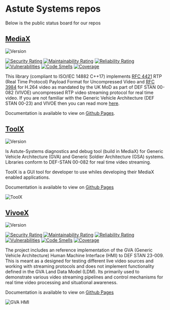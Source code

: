 # Astute Systems repos

Below is the public status board for our repos

## [MediaX](https://github.com/Astute-Systems/MediaX)

![Version](https://Astute-Systems.github.io/MediaX/version.svg)

[![Security Rating](https://sonarcloud.io/api/project_badges/measure?project=Astute-Systems_MediaX&metric=security_rating&token=5c629e538c08ce4ac4d5d7a4cfc6e7e682c680f2)](https://sonarcloud.io/summary/new_code?id=Astute-Systems_MediaX)
[![Maintainability Rating](https://sonarcloud.io/api/project_badges/measure?project=Astute-Systems_MediaX&metric=sqale_rating&token=5c629e538c08ce4ac4d5d7a4cfc6e7e682c680f2)](https://sonarcloud.io/summary/new_code?id=Astute-Systems_MediaX)
[![Reliability Rating](https://sonarcloud.io/api/project_badges/measure?project=Astute-Systems_MediaX&metric=reliability_rating&token=5c629e538c08ce4ac4d5d7a4cfc6e7e682c680f2)](https://sonarcloud.io/summary/new_code?id=Astute-Systems_MediaX)
[![Vulnerabilities](https://sonarcloud.io/api/project_badges/measure?project=Astute-Systems_MediaX&metric=vulnerabilities&token=5c629e538c08ce4ac4d5d7a4cfc6e7e682c680f2)](https://sonarcloud.io/summary/new_code?id=Astute-Systems_MediaX)
[![Code Smells](https://sonarcloud.io/api/project_badges/measure?project=Astute-Systems_MediaX&metric=code_smells&token=5c629e538c08ce4ac4d5d7a4cfc6e7e682c680f2)](https://sonarcloud.io/summary/new_code?id=Astute-Systems_MediaX)
[![Coverage](https://sonarcloud.io/api/project_badges/measure?project=Astute-Systems_MediaX&metric=coverage&token=5c629e538c08ce4ac4d5d7a4cfc6e7e682c680f2)](https://sonarcloud.io/summary/new_code?id=Astute-Systems_MediaX)

This library (compliant to ISO/IEC 14882 C++17) implements [RFC 4421](https://datatracker.ietf.org/doc/html/rfc4421) RTP (Real Time Protocol) Payload Format for Uncompressed Video and [RFC 3984](https://datatracker.ietf.org/doc/html/rfc3984) for H.264 video as mandated by the UK MoD as part of DEF STAN 00-082 (VIVOE) uncompressed RTP video streaming protocol for real time video. If you are not familiar with the Generic Vehicle Architecture (DEF STAN 00-23) and VIVOE then you can read more [here](https://en.wikipedia.org/wiki/Generic_Vehicle_Architecture).

Documentation is available to view on [Github Pages](https://astute-systems.github.io/MediaX).

## [ToolX](https://github.com/Astute-Systems/ToolX)

![Version](https://Astute-Systems.github.io/ToolX/version.svg)

Is Astute-Systems diagnostics and debug tool (build in MediaX) for Generic Vehicle Architecture (GVA) and Generic Soldier Architecture (GSA) systems. Libraries conform to DEF-STAN 00-082 for real time video streaming.

ToolX is a GUI tool for developer to use whiles developing their MediaX enabled applications.

Documentation is available to view on [Github Pages](https://astute-systems.github.io/ToolX)

![ToolX](https://astute-systems.github.io/ToolX/ToolX_Dark.png)

## [VivoeX](https://github.com/Astute-Systems/VivoeX)

![Version](https://Astute-Systems.github.io/VivoeX/version.svg)

[![Security Rating](https://sonarcloud.io/api/project_badges/measure?project=Astute-Systems_VivoeX&metric=security_rating&token=dd627a43e7e8bd89edfc7709dad0120224bbf6d2)](https://sonarcloud.io/summary/new_code?id=Astute-Systems_VivoeX)
[![Maintainability Rating](https://sonarcloud.io/api/project_badges/measure?project=Astute-Systems_VivoeX&metric=sqale_rating&token=dd627a43e7e8bd89edfc7709dad0120224bbf6d2)](https://sonarcloud.io/summary/new_code?id=Astute-Systems_VivoeX)
[![Reliability Rating](https://sonarcloud.io/api/project_badges/measure?project=Astute-Systems_VivoeX&metric=reliability_rating&token=dd627a43e7e8bd89edfc7709dad0120224bbf6d2)](https://sonarcloud.io/summary/new_code?id=Astute-Systems_VivoeX)
[![Vulnerabilities](https://sonarcloud.io/api/project_badges/measure?project=Astute-Systems_VivoeX&metric=vulnerabilities&token=dd627a43e7e8bd89edfc7709dad0120224bbf6d2)](https://sonarcloud.io/summary/new_code?id=Astute-Systems_VivoeX)
[![Code Smells](https://sonarcloud.io/api/project_badges/measure?project=Astute-Systems_VivoeX&metric=code_smells&token=dd627a43e7e8bd89edfc7709dad0120224bbf6d2)](https://sonarcloud.io/summary/new_code?id=Astute-Systems_VivoeX)
[![Coverage](https://sonarcloud.io/api/project_badges/measure?project=Astute-Systems_VivoeX&metric=coverage&token=dd627a43e7e8bd89edfc7709dad0120224bbf6d2)](https://sonarcloud.io/summary/new_code?id=Astute-Systems_VivoeX)

The project includes an reference implementation of the GVA (Generic Vehicle Architecture) Human Machine Interface (HMI) to DEF STAN 23-009. This is meant as a designed for testing different live video sources and working with streaming protocols and does not implement functionality defined in the GVA Land Data Model (LDM). Its primarily used to demonstrate various video streaming pipelines and control mechanisms for real time video processing and situational awareness.

Documentation is available to view on [Github Pages](https://astute-systems.github.io/VivoeX)


![GVA HMI](https://astute-systems.github.io/VivoeX/ScreenshotSaFront.png)
